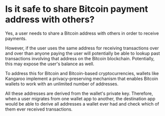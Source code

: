 # Is it safe to share Bitcoin payment address with others?

Yes, a user needs to share a Bitcoin address with others in order to receive payments.

However, if the user uses the same address for receiving transactions over and over than anyone paying the user will potentially be able to lookup past transactions involving that address on the Bitcoin blockchain. Potentially, this may expose the user's balance as well.

To address this for Bitcoin and Bitcoin-based cryptocurrencies, wallets like Kangaroo implement a privacy-preserving mechanism that enables Bitcoin wallets to work with an unlimited number of addresses.

All these addresses are derived from the wallet's private key. Therefore, when a user migrates from one wallet app to another, the destination app would be able to derive all addresses a wallet ever had and check which of them ever received transactions.

